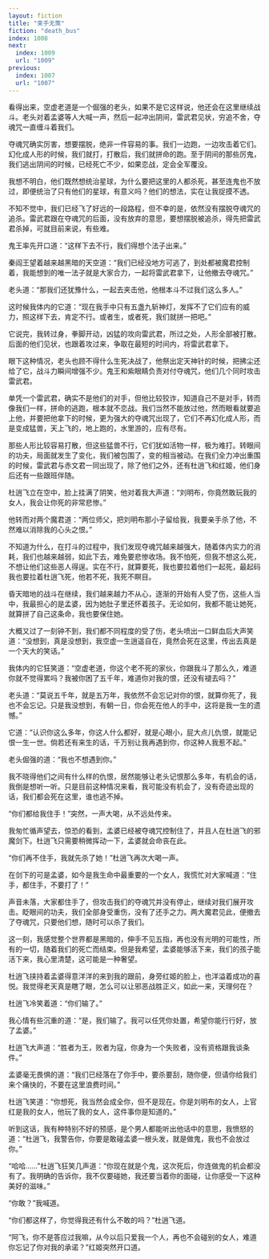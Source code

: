 ```yaml
---
layout: fiction
title: "束手无策"
fiction: "death_bus"
index: 1008
next:
  index: 1009
  url: "1009"
previous:
  index: 1007
  url: "1007"
---
```

看得出来，空虚老道是一个倔强的老头，如果不是它这样说，他还会在这里继续战斗。老头对着孟婆等人大喊一声，然后一起冲出阴间，雷武君见状，穷追不舍，夺魂咒一直缠斗着我们。

夺魂咒确实厉害，想要摆脱，绝非一件容易的事。我们一边跑，一边攻击着它们。幻化成人形的时候，我们就打，打散后，我们就拼命的跑。至于阴间的那些厉鬼，我们逃出阴间的时候，已经死亡不少，如果恋战，定会全军覆没。

我想不明白，他们既然想统治星球，为什么要把这里的人都杀死，甚至连鬼也不放过，即便统治了只有他们的星球，有意义吗？他们的想法，实在让我捉摸不透。

不知不觉中，我们已经飞了好远的一段路程，但不幸的是，依然没有摆脱夺魂咒的追杀。雷武君跟在夺魂咒的后面，没有放弃的意思，要想摆脱被追杀，得先把雷武君杀掉，可就目前来说，有些难。

鬼王率先开口道：“这样下去不行，我们得想个法子出来。”

秦阎王望着越来越黑暗的天空道：“我们已经没地方可逃了，到处都被魔君控制着，我能想到的唯一法子就是大家合力，一起将雷武君拿下，让他撤去夺魂咒。”

老头道：“那我们还犹豫什么，一起去夹击他，他根本斗不过我们这么多人。”

这时候我体内的它道：“现在我手中只有五盏九斩神灯，发挥不了它们应有的威力，照这样下去，肯定不行。或者生，或者死，我们就拼一把吧。”

它说完，我转过身，拳脚开动，凶猛的攻向雷武君，所过之处，人形全部被打散。后面的他们见状，也跟着攻过来，争取在最短的时间内，将雷武君拿下。

眼下这种情况，老头也顾不得什么生死决战了，他祭出定天神针的时候，把拂尘还给了它，战斗力瞬间增强不少。鬼王和紫眼睛负责对付夺魂咒，他们几个同时攻击雷武君。

单凭一个雷武君，确实不是他们的对手，但他比较狡诈，知道自己不是对手，转而像我们一样，拼命的逃跑，根本就不恋战。我们当然不能放过他，然而眼看就要追上他，并要把他拿下的时候，更为强大的夺魂咒出现了，它们不再幻化成人形，而是变成猛兽，天上飞的，地上跑的，水里游的，应有尽有。

那些人形比较容易打散，但这些猛兽不行，它们犹如活物一样，极为难打。转眼间的功夫，局面就发生了变化，我们被包围了，变的相当被动。在我们全力冲出重围的时候，雷武君与赤文君一同出现了，除了他们之外，还有杜逍飞和红姬，他们身后还有一些跟班伴随。

杜逍飞立在空中，脸上挂满了阴笑，他对着我大声道：“刘明布，你竟然敢玩我的女人，我会让你死的非常悲惨。”

他转而对两个魔君道：“两位师父，把刘明布那小子留给我，我要亲手杀了他，不然难以消除我的心头之恨。”

不知道为什么，在打斗的过程中，我们发现夺魂咒越来越强大，随着体内实力的消耗，我们也越来越弱，如此下去，难免要悲惨收场。我不怕死，但我不想这么死，不想让他们这些恶人得逞。实在不行，就算要死，我也要拉着他们一起死，最起码我也要拉着杜逍飞死，他若不死，我死不瞑目。

昏天暗地的战斗在继续，我们越来越力不从心，逐渐的开始有人受了伤，这些人当中，我最担心的是孟婆，因为她肚子里还怀着孩子。无论如何，我都不能让她死，就算拼了自己这条命，我也要保住她。

大概又过了一刻钟不到，我们都不同程度的受了伤，老头喷出一口鲜血后大声笑道：“没想到，真是没想到，我空虚一生逍遥自在，竟然会死在这里，传出去真是一个天大的笑话。”

我体内的它狂笑道：“空虚老道，你这个老不死的家伙，你跟我斗了那么久，难道你就不觉得累吗？我被你困了五千年，难道你对我的恨，还没有褪去吗？”

老头道：“莫说五千年，就是五万年，我依然不会忘记对你的恨，就算你死了，我也不会忘记。只是我没想到，有朝一日，你会死在他人的手中，这将是我一生的遗憾。”

它道：“认识你这么多年，你这人什么都好，就是心眼小，屁大点儿仇恨，就能记恨一生一世。倘若还有来生的话，千万别让我再遇到你，你这种人我惹不起。”

老头倔强的道：“我也不想遇到你。”

我不晓得他们之间有什么样的仇恨，居然能够让老头记恨那么多年，有机会的话，我倒是想听一听。只是目前这种情况来看，我可能没有机会了，没有奇迹出现的话，我们都会死在这里，谁也逃不掉。

“你们都给我住手！”突然，一声大喝，从不远处传来。

我匆忙循声望去，惊恐的看到，孟婆已经被夺魂咒控制住了，并且人在杜逍飞的邪魔剑下。杜逍飞只需要稍微挥动一下，孟婆就会命丧在此。

“你们再不住手，我就先杀了她！”杜逍飞再次大喝一声。

在剑下的可是孟婆，如今是我生命中最重要的一个女人，我慌忙对大家喊道：“住手，都住手，不要打了！”

声音未落，大家都住手了，但攻击我们的夺魂咒并没有停止，继续对我们展开攻击。眨眼间的功夫，我们全部身受重伤，没有了还手之力。两大魔君见此，便撤去了夺魂咒，只要他们想，随时可以杀了我们。

这一刻，我感觉整个世界都是黑暗的，伸手不见五指，再也没有光明的可能性，所有的一切，随着我们的死亡而结束。但是我希望，孟婆能够活下来，我们的孩子能活下来，我心里清楚，这可能是一种奢望。

杜逍飞挟持着孟婆得意洋洋的来到我的跟前，身旁红姬的脸上，也洋溢着成功的喜悦。我觉得老天真是瞎了眼，怎么可以让邪恶战胜正义，如此一来，天理何在？

杜逍飞冷笑着道：“你们输了。”

我心情有些沉重的道：“是，我们输了。我可以任凭你处置，希望你能行行好，放了孟婆。”

杜逍飞大声道：“胜者为王，败者为寇，你身为一个失败者，没有资格跟我谈条件。”

孟婆毫无畏惧的道：“我们已经落在了你手中，要杀要刮，随你便，但请你给我们来个痛快的，不要在这里浪费时间。”

杜逍飞笑道：“你想死，我当然会成全你，但不是现在。你是刘明布的女人，上官红是我的女人，他玩了我的女人，这件事你是知道的。”

听到这话，我有种特别不好的预感，是个男人都能听出他话中的意思，我愤怒的道：“杜逍飞，我警告你，你要是敢碰孟婆一根头发，就是做鬼，我也不会放过你。”

“哈哈……”杜逍飞狂笑几声道：“你现在就是个鬼，这次死后，你连做鬼的机会都没有了。我明确的告诉你，我不仅要碰她，我还要当着你的面碰，让你感受一下这种美好的滋味。”

“你敢？”我喊道。

“你们都这样了，你觉得我还有什么不敢的吗？”杜逍飞道。

“阿飞，你不是答应过我嘛，从今以后只爱我一个人，再也不会碰别的女人，难道你忘记了你对我的承诺？”红姬突然开口道。